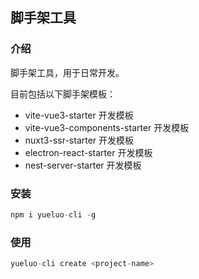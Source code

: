 ## 脚手架工具

### 介绍

脚手架工具，用于日常开发。

目前包括以下脚手架模板：

* vite-vue3-starter 开发模板
* vite-vue3-components-starter 开发模板
* nuxt3-ssr-starter 开发模板
* electron-react-starter 开发模板
* nest-server-starter 开发模板

### 安装

```js
npm i yueluo-cli -g
```

### 使用

```js
yueluo-cli create <project-name>
```